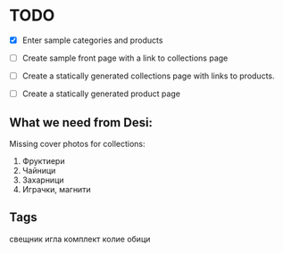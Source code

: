 # TODO

- [x] Enter sample categories and products
- [ ] Create sample front page with a link to collections page
- [ ] Create a statically generated collections page with links to products.
- [ ] Create a statically generated product page


## What we need from Desi:

Missing cover photos for collections:
1. Фруктиери
2. Чайници
3. Захарници
4. Играчки, магнити


## Tags

свещник
иглa
комплект
колие
обици
